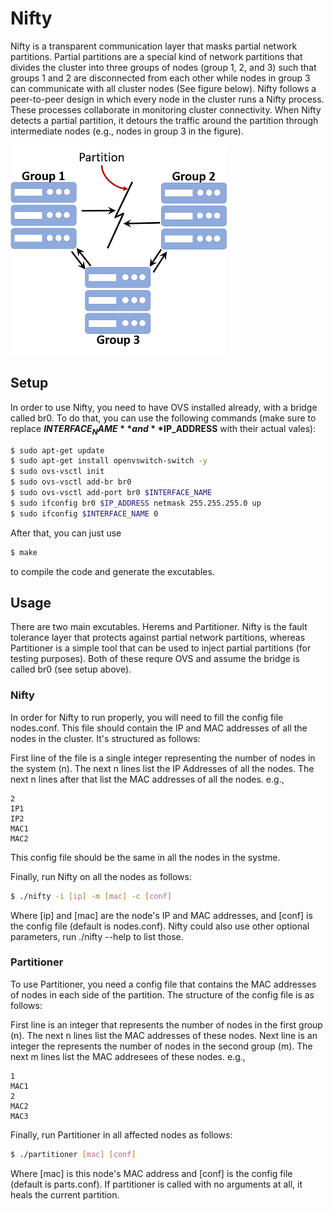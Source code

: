 Nifty
=======

Nifty is a transparent communication layer that masks partial network partitions. Partial partitions are a special kind of network partitions that divides the cluster into three groups of nodes (group 1, 2, and 3) such that groups 1 and 2 are disconnected from each other while nodes in group 3 can communicate with all cluster nodes (See figure below). Nifty follows a peer-to-peer design in which every node in the cluster runs a Nifty process. These processes collaborate in monitoring cluster connectivity. When Nifty detects a partial partition, it detours the traffic around the partition through intermediate nodes (e.g., nodes in group 3 in the figure).

![pnp](pnp.png?raw=true)

Setup
-------

In order to use Nifty, you need to have OVS installed already, with a bridge called br0. To do that, you can use the following commands (make sure to replace **$INTERFACE_NAME** and **$IP_ADDRESS** with their actual vales):

```bash
$ sudo apt-get update  
$ sudo apt-get install openvswitch-switch -y  
$ sudo ovs-vsctl init  
$ sudo ovs-vsctl add-br br0  
$ sudo ovs-vsctl add-port br0 $INTERFACE_NAME  
$ sudo ifconfig br0 $IP_ADDRESS netmask 255.255.255.0 up  
$ sudo ifconfig $INTERFACE_NAME 0  
```

After that, you can just use 
```bash
$ make
```
to compile the code and generate the excutables.


Usage
-------
There are two main excutables. Herems and Partitioner. Nifty is the fault tolerance layer that protects against partial network partitions, whereas Partitioner is a simple tool that can be used to inject partial partitions (for testing purposes). Both of these requre OVS and assume the bridge is called br0 (see setup above).

### Nifty

In order for Nifty to run properly, you will need to fill the config file nodes.conf. This file should contain the IP and MAC addresses of all the nodes in the cluster. It's structured as follows:

First line of the file is a single integer representing the number of nodes in the system (n). 
The next n lines list the IP Addresses of all the nodes.
The next n lines after that list the MAC addresses of all the nodes.
e.g.,
```
2
IP1
IP2
MAC1
MAC2
```
This config file should be the same in all the nodes in the systme. 

Finally, run Nifty on all the nodes as follows:

```bash
$ ./nifty -i [ip] -m [mac] -c [conf]
```
Where [ip] and [mac] are the node's IP and MAC addresses, and [conf] is the config file (default is nodes.conf). Nifty could also use other optional parameters, run ./nifty --help to list those.

### Partitioner

To use Partitioner, you need a config file that contains the MAC addresses of nodes in each side of the partition. The structure of the config file is as follows:

First line is an integer that represents the number of nodes in the first group (n).
The next n lines list the MAC addresses of these nodes.
Next line is an integer the represents the number of nodes in the second group (m).
The next m lines list the MAC addresees of these nodes.
e.g.,
```
1
MAC1
2
MAC2
MAC3
```
Finally, run Partitioner in all affected nodes as follows:
```bash
$ ./partitioner [mac] [conf]
```
Where [mac] is this node's MAC address and [conf] is the config file (default is parts.conf). If partitioner is called with no arguments at all, it heals the current partition.

